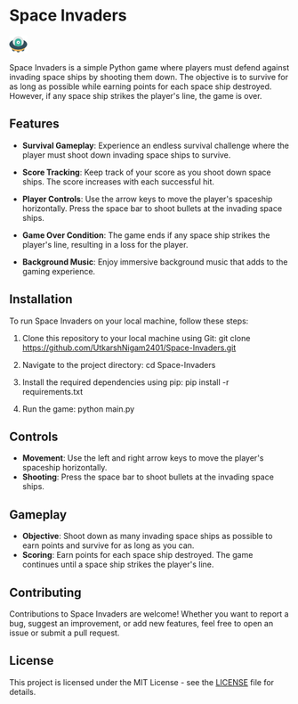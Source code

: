 # Space Invaders

![Space Invaders Logo](ufo.png)

Space Invaders is a simple Python game where players must defend against invading space ships by shooting them down. The objective is to survive for as long as possible while earning points for each space ship destroyed. However, if any space ship strikes the player's line, the game is over.

## Features

- **Survival Gameplay**: Experience an endless survival challenge where the player must shoot down invading space ships to survive.
  
- **Score Tracking**: Keep track of your score as you shoot down space ships. The score increases with each successful hit.

- **Player Controls**: Use the arrow keys to move the player's spaceship horizontally. Press the space bar to shoot bullets at the invading space ships.

- **Game Over Condition**: The game ends if any space ship strikes the player's line, resulting in a loss for the player.

- **Background Music**: Enjoy immersive background music that adds to the gaming experience.

## Installation

To run Space Invaders on your local machine, follow these steps:

1. Clone this repository to your local machine using Git:
git clone https://github.com/UtkarshNigam2401/Space-Invaders.git

2. Navigate to the project directory:
cd Space-Invaders

3. Install the required dependencies using pip:
pip install -r requirements.txt

4. Run the game:
python main.py

## Controls

- **Movement**: Use the left and right arrow keys to move the player's spaceship horizontally.
- **Shooting**: Press the space bar to shoot bullets at the invading space ships.

## Gameplay

- **Objective**: Shoot down as many invading space ships as possible to earn points and survive for as long as you can.
- **Scoring**: Earn points for each space ship destroyed. The game continues until a space ship strikes the player's line.

## Contributing

Contributions to Space Invaders are welcome! Whether you want to report a bug, suggest an improvement, or add new features, feel free to open an issue or submit a pull request.

## License

This project is licensed under the MIT License - see the [LICENSE](https://github.com/UtkarshNigam2401/Space-Invaders/blob/main/LICENSE) file for details.
